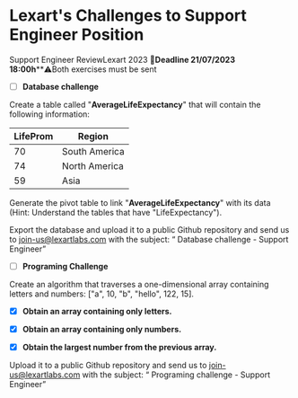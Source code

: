 # Lexart's Challenges to Support Engineer Position

Support Engineer ReviewLexart 2023
**🚨Deadline 21/07/2023 18:00h****⚠️Both exercises must be sent



- [ ] **Database challenge**

Create a table called "**AverageLifeExpectancy**" that will contain the following information:

| LifeProm | Region        |
| -------- | ------------- |
| 70       | South America |
| 74       | North America |
| 59       | Asia          |

Generate the pivot table to link "**AverageLifeExpectancy**" with its data (Hint: Understand the tables that have "LifeExpectancy").



Export the database and upload it to a public Github repository and send us to [join-us@lexartlabs.com](mailto:join-us@lexartlabs.com) with the subject: “<Name candidate> Database challenge - Support Engineer” 



- [ ] **Programing Challenge**

Create an algorithm that traverses a one-dimensional array containing letters and numbers: ["a", 10, "b", "hello", 122, 15].

- [x] **Obtain an array containing only letters.**

- [x] **Obtain an array containing only numbers.**

- [x] **Obtain the largest number from the previous array.**

Upload it to a public Github repository and send us to [join-us@lexartlabs.com](mailto:join-us@lexartlabs.com) with the subject: “<Name candidate> Programing challenge - Support Engineer” 

